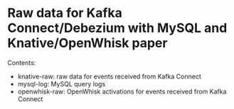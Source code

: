 # Raw data for Kafka Connect/Debezium with MySQL and Knative/OpenWhisk paper

Contents:

- knative-raw: raw data for events received from Kafka Connect
- mysql-log: MySQL query logs
- openwhisk-raw: OpenWhisk activations for events received from Kafka Connect
